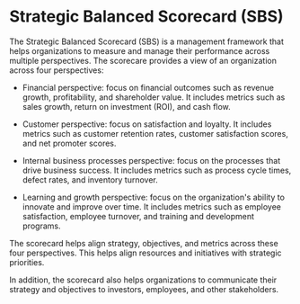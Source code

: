 # Strategic Balanced Scorecard (SBS)

The Strategic Balanced Scorecard (SBS) is a management framework that helps organizations to measure and manage their performance across multiple perspectives. The scorecare provides a view of an organization across four perspectives:

* Financial perspective: focus on financial outcomes such as revenue growth, profitability, and shareholder value. It includes metrics such as sales growth, return on investment (ROI), and cash flow.

* Customer perspective: focus on satisfaction and loyalty. It includes metrics such as customer retention rates, customer satisfaction scores, and net promoter scores.

* Internal business processes perspective: focus on the processes that drive business success. It includes metrics such as process cycle times, defect rates, and inventory turnover.

* Learning and growth perspective: focus on the organization's ability to innovate and improve over time. It includes metrics such as employee satisfaction, employee turnover, and training and development programs.

The scorecard helps align strategy, objectives, and metrics across these four perspectives. This helps align resources and initiatives with strategic priorities.

In addition, the scorecard also helps organizations to communicate their strategy and objectives to investors, employees, and other stakeholders.
